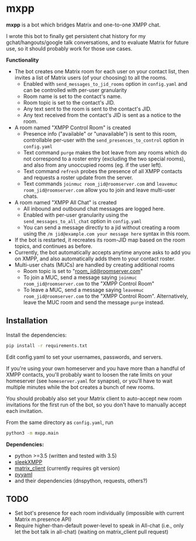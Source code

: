 # mxpp

**mxpp** is a bot which bridges Matrix and one-to-one XMPP chat.

I wrote this bot to finally get persistent chat history for my
gchat/hangouts/google talk conversations, and to evaluate Matrix
for future use, so it should probably work for those use cases.


**Functionality**

* The bot creates one Matrix room for each user on your contact list,
then invites a list of Matrix users (of your choosing) to all the rooms.
    - Enabled with ```send_messages_to_jid_rooms``` option in ```config.yaml```
      and can be controlled with per-user granularity
    - Room name is set to the contact's name.
    - Room topic is set to the contact's JID.
    - Any text sent to the room is sent to the contact's JID.
    - Any text received from the contact's JID is sent as a notice
      to the room.
* A room named "XMPP Control Room" is created
    - Presence info ("available" or "unavailable") is sent to this room,
      controllable per-user with the ```send_presences_to_control``` option
      in ```config.yaml```
    - Text command ```purge``` makes the bot leave from any rooms which do
      not correspond to a roster entry (excluding the two special rooms),
      and also from any unoccupied rooms (eg. if the user left).
    - Text command ```refresh``` probes the presence of all XMPP contacts
      and requests a roster update from the server.
    - Text commands ```joinmuc room_jid@roomserver.com``` and ```leavemuc room_jid@roomserver.com```
      allow you to join and leave multi-user chats.
* A room named "XMPP All Chat" is created
    - All inbound and outbound chat messages are logged here.
    - Enabled with per-user granularity using the ```send_messages_to_all_chat```
      option in ```config.yaml```
    - You can send a message directly to a jid without creating a room using
      the ```/m jid@example.com your message here``` syntax in this room.
* If the bot is restarted, it recreates its room-JID map based on the
  room topics, and continues as before.
* Currently, the bot automatically accepts anytime anyone asks to add
  you on XMPP, and also automatically adds them to your contact roster.
* Multi-user chats (MUCs) are handled by creating additional rooms
    - Room topic is set to "<groupchat>room_jid@roomserver.com"
    - To join a MUC, send a message saying ```joinmuc room_jid@roomserver.com```
      to the "XMPP Control Room"
    - To leave a MUC, send a message saying ```leavemuc room_jid@roomserver.com```
      to the "XMPP Control Room". Alternatively, leave the MUC room and send the message
      ```purge``` instead.


## Installation
Install the dependencies:
```bash
pip install -r requirements.txt
```

Edit config.yaml to set your usernames, passwords, and servers.

If you're using your own homeserver and you have more than a handful of
 XMPP contacts, you'll probably want to loosen the rate limits on your
 homeserver (see ```homeserver.yaml``` for synapse), or you'll have to
 wait multiple minutes while the bot creates a bunch of new rooms.

You should probably also set your Matrix client to auto-accept new room
 invitations for the first run of the bot, so you don't have to
 manually accept each invitation.

From the same directory as ```config.yaml```, run
```bash
python3 -m mxpp.main
```

**Dependencies:**

* python >=3.5 (written and tested with 3.5)
* [sleekXMPP](https://pypi.python.org/pypi/sleekxmpp/1.3.1)
* [matrix_client](https://github.com/matrix-org/matrix-python-sdk)
  (currently requires git version)
* [pyyaml](https://pypi.python.org/pypi/PyYAML/3.12)
* and their dependencies (dnspython, requests, others?)


## TODO

* Set bot's presence for each room individually
 (impossible with current Matrix m.presence API)
* Require higher-than-default power-level to speak in All-chat (i.e.,
only let the bot talk in all-chat)
 (waiting on matrix_client pull request)
